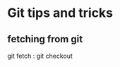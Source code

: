 # Git tips and tricks

## fetching from git

git fetch <remote-repo> <remote-branch>:<local-branch>
git checkout <local-branch>
